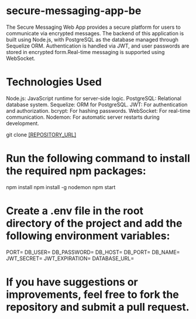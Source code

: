 # secure-messaging-app-be
The Secure Messaging Web App provides a secure platform for users to communicate via encrypted messages. The backend of this application is built using Node.js, with PostgreSQL as the database managed through Sequelize ORM. Authentication is handled via JWT, and user passwords are stored in encrypted form.Real-time messaging is supported using WebSocket.


# Technologies Used
Node.js: JavaScript runtime for server-side logic.
PostgreSQL: Relational database system.
Sequelize: ORM for PostgreSQL.
JWT: For authentication and authorization.
bcrypt: For hashing passwords.
WebSocket: For real-time communication.
Nodemon: For automatic server restarts during development.


git clone [\[REPOSITORY_URL\]](https://github.com/reemanshi0794/secure-messaging-app-be.git)
# Run the following command to install the required npm packages:
npm install
npm install -g nodemon
npm start

# Create a .env file in the root directory of the project and add the following environment variables:

PORT=
DB_USER=
DB_PASSWORD=
DB_HOST=
DB_PORT=
DB_NAME=
JWT_SECRET=
JWT_EXPIRATION=
DATABASE_URL=

# If you have suggestions or improvements, feel free to fork the repository and submit a pull request.


